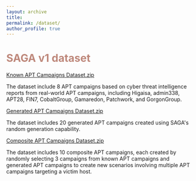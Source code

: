 ```yaml
---
layout: archive
title: 
permalink: /dataset/
author_profile: true
---
```

<h1 style= "color:#be887b"> SAGA v1 dataset </h1>
<a href="https://github.com/KKKK16/KKKK16.github.io">Known APT Campaigns Dataset.zip</a>
<p>The dataset include 8 APT campaigns based on cyber threat intelligence reports from real-world APT campaigns, including Higaisa, admin338, APT28, FIN7, CobaltGroup, Gamaredon, Patchwork, and GorgonGroup.</p>
<a href="https://github.com/KKKK16/KKKK16.github.io">Generated APT Campaigns Dataset.zip</a>
<p>The dataset includes 20 generated APT campaigns created using SAGA's random generation capability.</p>
<a href="https://github.com/KKKK16/KKKK16.github.io">Composite APT Campaigns Dataset.zip</a>
<p>The dataset includes 10 composite APT campaigns, each created by randomly selecting 3 campaigns from known APT campaigns and generated APT campaigns to create new scenarios involving multiple APT campaigns targeting a victim host.</p>
